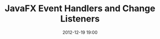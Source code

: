 ---
layout: redirect
title: "JavaFX Event Handlers and Change Listeners"
date: 2012-12-19 19:00
redirect: http://code.makery.ch/blog/javafx-2-event-handlers-and-change-listeners
---